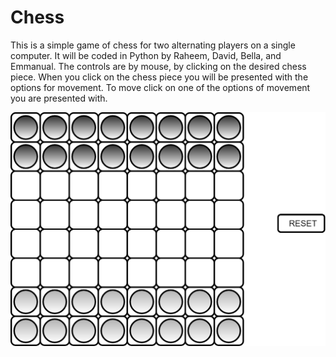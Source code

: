# Chess
This is a simple game of chess for two alternating players on a single computer.
It will be coded in Python by Raheem, David, Bella, and Emmanual.
The controls are by mouse, by clicking on the
desired chess piece. When you click on the chess
piece you will be presented with the options for movement.
To move click on one of the options of movement you are presented with.

![GUI](https://github.com/The-tiny-asian/chess/blob/master/ChessGUI.png)
